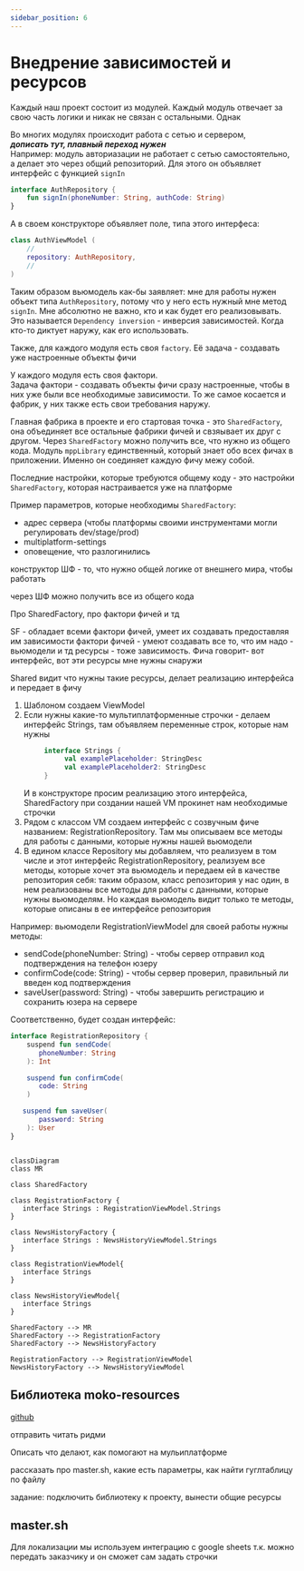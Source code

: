 ```yaml
---
sidebar_position: 6
---
```


# Внедрение зависимостей и ресурсов

Каждый наш проект состоит из модулей. Каждый модуль отвечает за свою часть логики и никак не связан с остальными. Однак

Во многих модулях происходит работа с сетью и сервером,  
***дописать тут, плавный переход нужен***  
Например: модуль авториазации не работает с сетью самостоятельно, а делает это через общий репозиторий. Для этого он объявляет интерфейс с функцией `signIn`  
```kotlin
interface AuthRepository {
    fun signIn(phoneNumber: String, authCode: String)
}
```
А в своем конструкторе объявляет поле, типа этого интерфеса:
```kotlin
class AuthViewModel (
    //
    repository: AuthRepository,
    //
) 
```

Таким образом вьюмодель как-бы заявляет: мне для работы нужен объект типа `AuthRepository`, потому что у него есть нужный мне метод `signIn`. Мне абсолютно не важно, кто и как будет его реализовывать. 
Это называется `Dependency inversion` - инверсия зависимостей. Когда кто-то диктует наружу, как его использовать.

Также, для каждого модуля есть своя `factory`. Её задача - создавать уже настроенные объекты фичи

У каждого модуля есть своя фактори.  
Задача фактори - создавать объекты фичи сразу настроенные, чтобы в них уже были все необходимые зависимости. 
То же самое косается и фабрик, у них также есть свои требования наружу.

Главная фабрика в проекте и его стартовая точка - это `SharedFactory`, она объединяет все остальные фабрики фичей и свзяывает их друг с другом. Через `SharedFactory` можно получить все, что нужно из общего кода.   Модуль `mppLibrary` единственный, который знает обо всех фичах в приложении. Именно он соединяет каждую фичу межу собой.

Последние настройки, которые требуются общему коду - это настройки `SharedFactory`, которая настраивается уже на платформе 

Пример параметров, которые необходимы `SharedFactory`: 
- адрес сервера (чтобы платформы своими инструментами могли регулировать dev/stage/prod)
- multiplatform-settings
- оповещение, что разлогинились


конструктор ШФ - то, что нужно общей логике от внешнего мира, чтобы работать

через ШФ можно получить все из общего кода 

Про SharedFactory, про фактори фичей и тд

SF - обладает всеми фактори фичей, умеет их создавать предоставляя им зависимости
фактори фичей - умеют создавать все то, что им надо - вьюмодели и тд
ресурсы - тоже зависимость. Фича говорит- вот интерфейс, вот эти ресурсы мне нужны снаружи

Shared видит что нужны такие ресурсы, делает реализацию интерфейса и передает в фичу

1. Шаблоном создаем ViewModel
1. Если нужны какие-то мультиплатформенные строчки - делаем интерфейс Strings, там объявляем переменные строк, которые нам нужны
   ```kotlin
        interface Strings {
             val examplePlaceholder: StringDesc
             val examplePlaceholder2: StringDesc
        }
   ```
   И в конструкторе просим реализацию этого интерфейса, SharedFactory при создании нашей VM прокинет нам необходимые строчки
1. Рядом с классом VM создаем интерфейс с созвучным фиче названием: RegistrationRepository. Там мы описываем все методы для работы с данными, которые нужны нашей вьюмодели 
1. В едином классе Repository мы добавляем, что реализуем в том числе и этот интерфейс RegistrationRepository, реализуем все методы, которые хочет эта вьюмодель и передаем ей в качестве репозитория себя: таким образом, класс репозитория у нас один, в нем реализованы все методы для работы с данными, которые нужны вьюмоделям. Но каждая вьюмодель видит только те методы, которые описаны в ее интерфейсе репозитория 

Например: вьюмодели RegistrationViewModel для своей работы нужны методы:
- sendCode(phoneNumber: String) - чтобы сервер отправил код подтверждения на телефон юзеру
- confirmCode(code: String) - чтобы сервер проверил, правильный ли введен код подтверждения
- saveUser(password: String) - чтобы завершить регистрацию и сохранить юзера на сервере

Соответственно, будет создан интерфейс:
```kotlin
interface RegistrationRepository {
    suspend fun sendCode(
       phoneNumber: String
    ): Int

    suspend fun confirmCode(
       code: String
    )

   suspend fun saveUser(
       password: String
    ): User
}

```

```mermaid

classDiagram
class MR

class SharedFactory

class RegistrationFactory {
   interface Strings : RegistrationViewModel.Strings
}

class NewsHistoryFactory {
   interface Strings : NewsHistoryViewModel.Strings
}

class RegistrationViewModel{
   interface Strings
}

class NewsHistoryViewModel{
   interface Strings
}

SharedFactory --> MR
SharedFactory --> RegistrationFactory
SharedFactory --> NewsHistoryFactory

RegistrationFactory --> RegistrationViewModel
NewsHistoryFactory --> NewsHistoryViewModel

```


## Библиотека moko-resources

[github](https://github.com/icerockdev/moko-resources)

отправить читать ридми

Описать что делают, как помогают на мульиплатформе

рассказать про master.sh, какие есть параметры, как найти гуглтаблицу по файлу

задание: подключить библиотеку к проекту, вынести общие ресурсы

## master.sh

Для локализации мы используем интеграцию с google sheets т.к. можно передать заказчику и он сможет сам задать строчки 